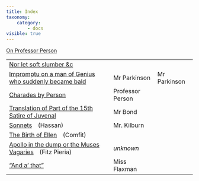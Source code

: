 ```yaml
---
title: Index
taxonomy:
    category:
        - docs
visible: true
---
```


<table>
<tr>
<td><a href="1809-01-10-01.html">Nor let soft slumber &amp;c</a></td>
<td>&nbsp;</td>
</tr>
<tr>
<td><a href="1809-01-10-02.html">Impromptu on a man of Genius who suddenly became bald</a></td>
<td>Mr Parkinson</td>
<a href="1809-01-10-02.html">On Professor Person</a></td>
<td>Mr Parkinson</td>
</tr>
<tr>
<td><a href="1809-01-10-03.html">Charades by Person</a></td>
<td>Professor Person</td>
</tr>
<tr>
<td><a href="1809-01-10-04.html">Translation of Part of the 15th Satire of Juvenal</a></td>
<td>Mr Bond</td>
</tr>
<tr>
<td><a href="1809-01-10-05.html">Sonnets</a>&emsp;(Hassan)</td>
<td><span data-tippy="Mr Hassan" class="green">Mr. Kilburn</span></td>
</tr>
<tr>
<td><a href="1809-01-10-08.html">The Birth of Ellen</a>&emsp;(Comfit)</td>
<td>&nbsp;</td>
</tr>
<tr>
<td><a href="1809-01-10-07.html">Apollo in the dump or the Muses Vagaries</a>&emsp;(Fitz Pieria)</td>
<td><i>unknown</i></td>
</tr>
<tr>
<td><a href="1809-01-10-09.html">“And a’ that”</a></td>
<td>Miss Flaxman</td>
</tr>
</table>